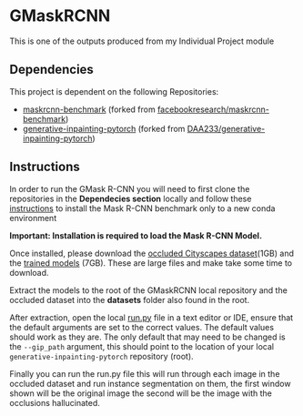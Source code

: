 # GMaskRCNN

This is one of the outputs produced from my Individual Project module

## Dependencies
This project is dependent on the following Repositories:
 - [maskrcnn-benchmark](https://github.com/kirepreshanth/maskrcnn-benchmark) (forked from [facebookresearch/maskrcnn-benchmark](https://github.com/facebookresearch/maskrcnn-benchmark))
 - [generative-inpainting-pytorch](https://github.com/kirepreshanth/generative-inpainting-pytorch) (forked from [DAA233/generative-inpainting-pytorch](https://github.com/DAA233/generative-inpainting-pytorch))

## Instructions
In order to run the GMask R-CNN you will need to first clone the repositories in the **Dependecies section** locally and follow these [instructions](https://github.com/facebookresearch/maskrcnn-benchmark/blob/master/INSTALL.md) to install the Mask R-CNN benchmark only to a new conda environment

**Important: Installation is required to load the Mask R-CNN Model.**

Once installed, please download the [occluded Cityscapes dataset](https://drive.google.com/open?id=1hzZWZ6uKKuPX8B6Kjg6hcyXoxm_a3o-H)(1GB) and the [trained models](https://drive.google.com/open?id=1UVtDLYlLfHjKHCFJJB12v70lTA_gjecW) (7GB).
These are large files and make take some time to download.

Extract the models to the root of the GMaskRCNN local repository and the occluded dataset into the **datasets** folder also found in the root.

After extraction, open the local [run.py](https://github.com/kirepreshanth/GMaskRCNN/blob/master/run.py) file in a text editor or IDE, ensure that the default arguments are set to the correct values. The default values should work as they are. 
The only default that may need to be changed is the `--gip_path` argument, this should point to the location of your local `generative-inpainting-pytorch` repository (root).

Finally you can run the run.py file this will run through each image in the occluded dataset and run instance segmentation on them, the first window shown will be the original image the second will be the image with the occlusions hallucinated.
